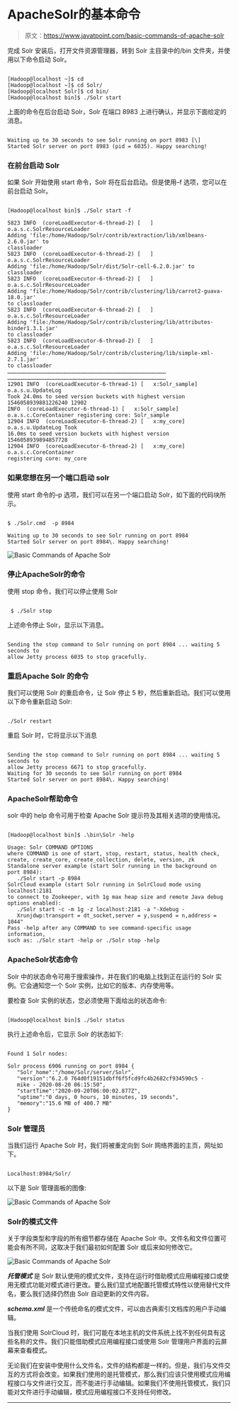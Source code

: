 # ApacheSolr的基本命令

> 原文：<https://www.javatpoint.com/basic-commands-of-apache-solr>

完成 Solr 安装后，打开文件资源管理器，转到 Solr 主目录中的/bin 文件夹，并使用以下命令启动 Solr。

```

[Hadoop@localhost ~]$ cd   
[Hadoop@localhost ~]$ cd Solr/ 
[Hadoop@localhost Solr]$ cd bin/ 
[Hadoop@localhost bin]$ ./Solr start

```

上面的命令在后台启动 Solr，Solr 在端口 8983 上进行确认，并显示下面给定的消息。

```

Waiting up to 30 seconds to see Solr running on port 8983 [\]   
Started Solr server on port 8983 (pid = 6035). Happy searching!

```

### 在前台启动 Solr

如果 Solr 开始使用 start 命令，Solr 将在后台启动。但是使用–f 选项，您可以在前台启动 Solr。

```

[Hadoop@localhost bin]$ ./Solr start -f  

5823 INFO  (coreLoadExecutor-6-thread-2) [   ] o.a.s.c.SolrResourceLoader 
Adding 'file:/home/Hadoop/Solr/contrib/extraction/lib/xmlbeans-2.6.0.jar' to 
classloader 
5823 INFO  (coreLoadExecutor-6-thread-2) [   ] o.a.s.c.SolrResourceLoader 
Adding 'file:/home/Hadoop/Solr/dist/Solr-cell-6.2.0.jar' to classloader 
5823 INFO  (coreLoadExecutor-6-thread-2) [   ] o.a.s.c.SolrResourceLoader 
Adding 'file:/home/Hadoop/Solr/contrib/clustering/lib/carrot2-guava-18.0.jar' 
to classloader 
5823 INFO  (coreLoadExecutor-6-thread-2) [   ] o.a.s.c.SolrResourceLoader 
Adding 'file:/home/Hadoop/Solr/contrib/clustering/lib/attributes-binder1.3.1.jar' 
to classloader 
5823 INFO  (coreLoadExecutor-6-thread-2) [   ] o.a.s.c.SolrResourceLoader 
Adding 'file:/home/Hadoop/Solr/contrib/clustering/lib/simple-xml-2.7.1.jar' 
to classloader 
…………………………………………………………………………………………………………………………………… 
…………………………………………………………………………………………………………………………………… 
12901 INFO  (coreLoadExecutor-6-thread-1) [   x:Solr_sample] o.a.s.u.UpdateLog 
Took 24.0ms to seed version buckets with highest version 1546058939881226240 12902 
INFO  (coreLoadExecutor-6-thread-1) [   x:Solr_sample] 
o.a.s.c.CoreContainer registering core: Solr_sample 
12904 INFO  (coreLoadExecutor-6-thread-2) [   x:my_core] o.a.s.u.UpdateLog Took 
16.0ms to seed version buckets with highest version 1546058939894857728 
12904 INFO  (coreLoadExecutor-6-thread-2) [   x:my_core] o.a.s.c.CoreContainer 
registering core: my_core

```

### 如果您想在另一个端口启动 solr

使用 start 命令的–p 选项，我们可以在另一个端口启动 Solr，如下面的代码块所示。

```

$ ./Solr.cmd  -p 8984

Waiting up to 30 seconds to see Solr running on port 8984
Started Solr server on port 8984\. Happy searching!

```

![Basic Commands of Apache Solr](img/27c62814ab6d30b08a95b67ef0a07765.png)

### 停止ApacheSolr的命令

使用 stop 命令，我们可以停止使用 Solr

```

 $ ./Solr stop

```

上述命令停止 Solr，显示以下消息。

```

Sending the stop command to Solr running on port 8984 ... waiting 5 seconds to 
allow Jetty process 6035 to stop gracefully.

```

### 重启Apache Solr 的命令

我们可以使用 Solr 的重启命令，让 Solr 停止 5 秒，然后重新启动。我们可以使用以下命令重新启动 Solr:

```

./Solr restart

```

重启 Solr 时，它将显示以下消息

```

Sending the stop command to Solr running on port 8984 ... waiting 5 seconds to 
allow Jetty process 6671 to stop gracefully. 
Waiting for 30 seconds to see Solr running on port 8984   
Started Solr server on port 8984\. Happy searching!

```

### ApacheSolr帮助命令

solr 中的 help 命令可用于检查 Apache Solr 提示符及其相关选项的使用情况。

```

[Hadoop@localhost bin]$ .\bin\Solr -help 

Usage: Solr COMMAND OPTIONS
where COMMAND is one of start, stop, restart, status, health check, 
create, create_core, create_collection, delete, version, zk  
Standalone server example (start Solr running in the background on port 8984):  
   ./Solr start -p 8984  
SolrCloud example (start Solr running in SolrCloud mode using localhost:2181 
to connect to Zookeeper, with 1g max heap size and remote Java debug options enabled):  
   ./Solr start -c -m 1g -z localhost:2181 -a "-Xdebug -
   Xrunjdwp:transport = dt_socket,server = y,suspend = n,address = 1044"  
Pass -help after any COMMAND to see command-specific usage information,   
such as: ./Solr start -help or ./Solr stop -help

```

### ApacheSolr状态命令

Solr 中的状态命令可用于搜索操作，并在我们的电脑上找到正在运行的 Solr 实例。它会通知您一个 Solr 实例，比如它的版本、内存使用等。

要检查 Solr 实例的状态，您必须使用下面给出的状态命令:

```

[Hadoop@localhost bin]$ ./Solr status

```

执行上述命令后，它显示 Solr 的状态如下:

```

Found 1 Solr nodes:   

Solr process 6906 running on port 8984 {
   "Solr_home":"/home/Solr/server/Solr",   
   "version":"6.2.0 764d0f19151dbff6f5fcd9fc4b2682cf934590c5 - 
   mike - 2020-08-20 06:15:50",   
   "startTime":"2020-09-20T06:00:02.877Z",   
   "uptime":"0 days, 0 hours, 10 minutes, 19 seconds",   
   "memory":"15.6 MB of 400.7 MB"
}

```

### Solr 管理员

当我们运行 Apache Solr 时，我们将被重定向到 Solr 网络界面的主页，网址如下。

```

Localhost:8984/Solr/

```

以下是 Solr 管理面板的图像:

![Basic Commands of Apache Solr](img/a27790cab35f84f860e93dbfed95c765.png)

### Solr的模式文件

关于字段类型和字段的所有细节都存储在 Apache Solr 中。文件名和文件位置可能会有所不同，这取决于我们最初如何配置 Solr 或后来如何修改它。

![Basic Commands of Apache Solr](img/c548ef91540e95b521a5e694320f0e78.png)

***托管模式*** 是 Solr 默认使用的模式文件，支持在运行时借助模式应用编程接口或使用无模式功能对模式进行更改。要么我们显式地配置托管模式特性以使用替代文件名，要么我们选择仍然由 Solr 自动更新的文件内容。

***schema.xml*** 是一个传统命名的模式文件，可以由古典索引文档库的用户手动编辑。

当我们使用 SolrCloud 时，我们可能在本地主机的文件系统上找不到任何具有这些名称的文件。我们只能借助模式应用编程接口或使用 Solr 管理用户界面的云屏幕来查看模式。

无论我们在安装中使用什么文件名，文件的结构都是一样的。但是，我们与文件交互的方式将会改变。如果我们使用的是托管模式，那么我们应该只使用模式应用编程接口与文件进行交互，而不能进行手动编辑。如果我们不使用托管模式，我们只能对文件进行手动编辑，模式应用编程接口不支持任何修改。

* * *